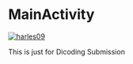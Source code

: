 # MainActivity
[![harles09](https://circleci.com/gh/harles09/MainActivity.svg?style=svg)](https://circleci.com/gh/harles09/MainActivity)

This is just for Dicoding Submission
